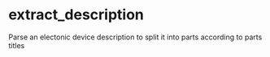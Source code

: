 # extract_description
Parse an electonic device description to split it into parts according to parts titles
